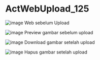 # ActWebUpload_125

![image](https://github.com/user-attachments/assets/6955108a-00e5-4192-af66-ee1c71bbfeda)
Web sebelum Upload


![image](https://github.com/user-attachments/assets/ceb4527b-a38c-45c7-84b2-65c01f1a7b20)
Preview gambar sebelum upload

![image](https://github.com/user-attachments/assets/62360ce6-6587-45c4-9f50-2a56ab0dcdc7)
Download gambar setelah upload

![image](https://github.com/user-attachments/assets/694ca740-4adb-44fb-ac46-7cfcf55c0b3a)
Hapus gambar setelah upload

